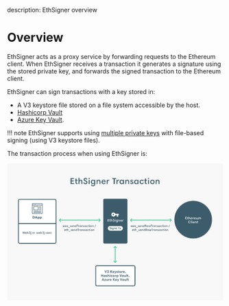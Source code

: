 description: EthSigner overview
<!--- END of page meta data -->

# Overview

EthSigner acts as a proxy service by forwarding requests to the Ethereum client. When EthSigner receives a transaction it generates a signature using the stored private key, and forwards the signed transaction to the Ethereum client.

EthSigner can sign transactions with a key stored in:

* A V3 keystore file stored on a file system accessible by the host.
* [Hashicorp Vault](../HowTo/Store-Keys/Use-Hashicorp.md) 
* [Azure Key Vault](../HowTo/Store-Keys/Use-Azure.md). 

!!! note
    EthSigner supports using [multiple private keys](Multiple-Key-Files.md) with file-based signing (using V3 keystore files).
    
The transaction process when using EthSigner is:

![EthSigner Transaction](../images/EthSigner_Transaction.png)